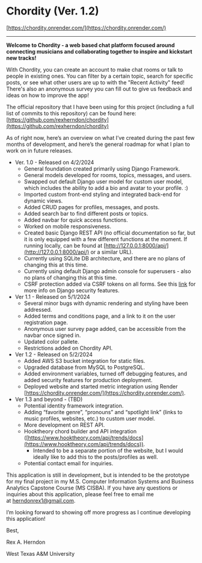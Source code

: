 # Chordity (Ver. 1.2)
[https://chordity.onrender.com/](https://chordity.onrender.com/)

---

**Welcome to Chordity - a web based chat platform focused around connecting musicians and collaborating together to inspire and kickstart new tracks!**

With Chordity, you can create an account to make chat rooms or talk to people in existing ones. You can filter by a certain topic, search for specific posts, or see what other users are up to with the "Recent Activity" feed! There's also an anonymous survey you can fill out to give us feedback and ideas on how to improve the app!

The official repository that I have been using for this project (including a full list of commits to this repository) can be found here: [https://github.com/rexherndon/chordity](https://github.com/rexherndon/chordity)

As of right now, here’s an overview on what I’ve created during the past few months of development, and here’s the general roadmap for what I plan to work on in future releases.

- Ver. 1.0 - Released on 4/2/2024
    - General foundation created primarily using Django Framework.
    - General models developed for rooms, topics, messages, and users.
    - Swapped out default Django user model for custom user model, which includes the ability to add a bio and avatar to your profile. :)
    - Imported custom front-end styling and integrated back-end for dynamic views.
    - Added CRUD pages for profiles, messages, and posts.
    - Added search bar to find different posts or topics.
    - Added navbar for quick access functions.
    - Worked on mobile responsiveness.
    - Created basic Django REST API (no official documentation so far, but it is only equipped with a few different functions at the moment. If running locally, can be found at [http://127.0.0.1:8000/api/](http://127.0.0.1:8000/api/) or a similar URL).
    - Currently using SQLite DB architecture, and there are no plans of changing this at this time.
    - Currently using default Django admin console for superusers - also no plans of changing this at this time.
    - CSRF protection added via CSRF tokens on all forms. See this [link](https://developer.mozilla.org/en-US/docs/Learn/Server-side/Django/web_application_security) for more info on Django security features.
- Ver 1.1 - Released on 5/1/2024
    - Several minor bugs with dynamic rendering and styling have been addressed.
    - Added terms and conditions page, and a link to it on the user registration page.
    - Anonymous user survey page added, can be accessible from the navbar once signed in.
    - Updated color pallete.
    - Restrictions added on Chordity API.
- Ver 1.2 - Released on 5/2/2024
    - Added AWS S3 bucket integration for static files.
    - Upgraded database from MySQL to PostgreSQL.
    - Added environment variables, turned off debugging features, and added security features for production deployment.
    - Deployed website and started metric integration using Render [https://chordity.onrender.com/](https://chordity.onrender.com/).
- Ver 1.3 and beyond - (TBD)
    - Potential identity framework integration.
    - Adding “favorite genre”, “pronouns” and “spotlight link” (links to music profiles, websites, etc.) to custom user model.
    - More development on REST API.
    - Hooktheory chord builder and API integration ([https://www.hooktheory.com/api/trends/docs](https://www.hooktheory.com/api/trends/docs)).
        - Intended to be a separate portion of the website, but I would ideally like to add this to the posts/profiles as well.
    - Potential contact email for inquiries.

This application is still in development, but is intended to be the prototype for my final project in my M.S. Computer Information Systems and Business Analytics Capstone Course (MS CISBA). If you have any questions or inquiries about this application, please feel free to email me at [herndonrex1@gmail.com](mailto:herndonrex1@gmail.com).

I’m looking forward to showing off more progress as I continue developing this application!

Best,

Rex A. Herndon

West Texas A&M University
